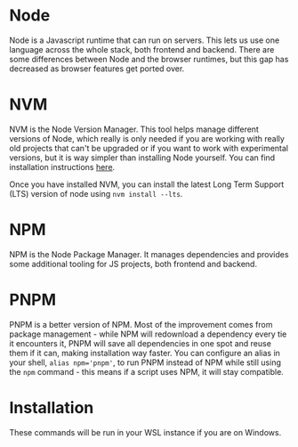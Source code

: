 # Node
Node is a Javascript runtime that can run on servers. This lets us use one language across the whole stack, both frontend and backend. There are some differences between Node and the browser runtimes, but this gap has decreased as browser features get ported over. 

# NVM

NVM is the Node Version Manager. This tool helps manage different versions of Node, which really is only needed if you are working with really old projects that can't be upgraded or if you want to work with experimental versions, but it is way simpler than installing Node yourself. You can find installation instructions [here](https://github.com/nvm-sh/nvm).

Once you have installed NVM, you can install the latest Long Term Support (LTS) version of node using `nvm install --lts`. 

# NPM

NPM is the Node Package Manager. It manages dependencies and provides some additional tooling for JS projects, both frontend and backend. 

# PNPM

PNPM is a better version of NPM. Most of the improvement comes from package management - while NPM will redownload a dependency every tie it encounters it, PNPM will save all dependencies in one spot and reuse them if it can, making installation way faster. You can configure an alias in your shell, `alias npm='pnpm'`, to run PNPM instead of NPM while still using the `npm` command - this means if a script uses NPM, it will stay compatible.

# Installation

These commands will be run in your WSL instance if you are on Windows. 
